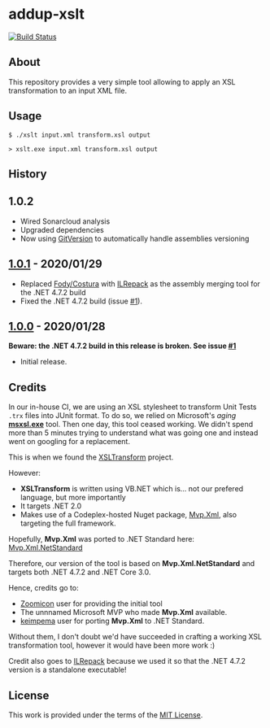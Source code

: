 # addup-xslt

[![Build Status](https://dev.azure.com/addupsolutions/oss/_apis/build/status/addupsolutions.addup-xslt?branchName=master)](https://dev.azure.com/addupsolutions/oss/_build/latest?definitionId=5&branchName=master)

## About 

This repository provides a very simple tool allowing to apply an XSL transformation to an input XML file.

## Usage

```shell
$ ./xslt input.xml transform.xsl output
```

```shell
> xslt.exe input.xml transform.xsl output
```

## History

## 1.0.2

* Wired Sonarcloud analysis
* Upgraded dependencies
* Now using [GitVersion](https://github.com/GitTools/GitVersion) to automatically handle assemblies versioning

## [1.0.1](https://github.com/addupsolutions/addup-xslt/releases/tag/v1.0.1) - 2020/01/29

* Replaced [Fody/Costura](https://github.com/Fody/Costura) with [ILRepack](https://github.com/ravibpatel/ILRepack.Lib.MSBuild.Task) as the assembly merging tool for the .NET 4.7.2 build
* Fixed the .NET 4.7.2 build  (issue [#1](https://github.com/addupsolutions/addup-xslt/issues/1)).

## [1.0.0](https://github.com/addupsolutions/addup-xslt/releases/tag/v1.0.0) - 2020/01/28

**Beware: the .NET 4.7.2 build in this release is broken. See issue [#1](https://github.com/addupsolutions/addup-xslt/issues/1)**

* Initial release.

## Credits

In our in-house CI, we are using an XSL stylesheet to transform Unit Tests `.trx` files into JUnit format. To do so, we relied on Microsoft's *aging* **[msxsl.exe](https://www.microsoft.com/en-us/download/details.aspx?id=21714)** tool. Then one day, this tool ceased working. We didn't spend more than 5 minutes trying to understand what was going one and instead went on googling for a replacement.

This is when we found the [XSLTransform](https://github.com/Zoomicon/tranXform/tree/master/src/XSLTransform) project.

However:
* **XSLTransform** is written using VB.NET which is... not our prefered language, but more importantly
* It targets .NET 2.0
* Makes use of a Codeplex-hosted Nuget package, [Mvp.Xml](https://archive.codeplex.com/?p=mvpxml), also targeting the full framework.

Hopefully, **Mvp.Xml** was ported to .NET Standard here: [Mvp.Xml.NetStandard](https://github.com/keimpema/Mvp.Xml.NetStandard)

Therefore, our version of the tool is based on **Mvp.Xml.NetStandard** and targets both .NET 4.7.2 and .NET Core 3.0.

Hence, credits go to:
* [Zoomicon](https://github.com/Zoomicon) user for providing the initial tool
* The unnnamed Microsoft MVP who made **Mvp.Xml** available.
* [keimpema](https://github.com/keimpema) user for porting **Mvp.Xml** to .NET Standard.

Without them, I don't doubt we'd have succeeded in crafting a working XSL transformation tool, however it would have been more work :)

Credit also goes to [ILRepack](https://github.com/ravibpatel/ILRepack.Lib.MSBuild.Task) because we used it so that the .NET 4.7.2 version is a standalone executable!

## License

This work is provided under the terms of the [MIT License](LICENSE).
